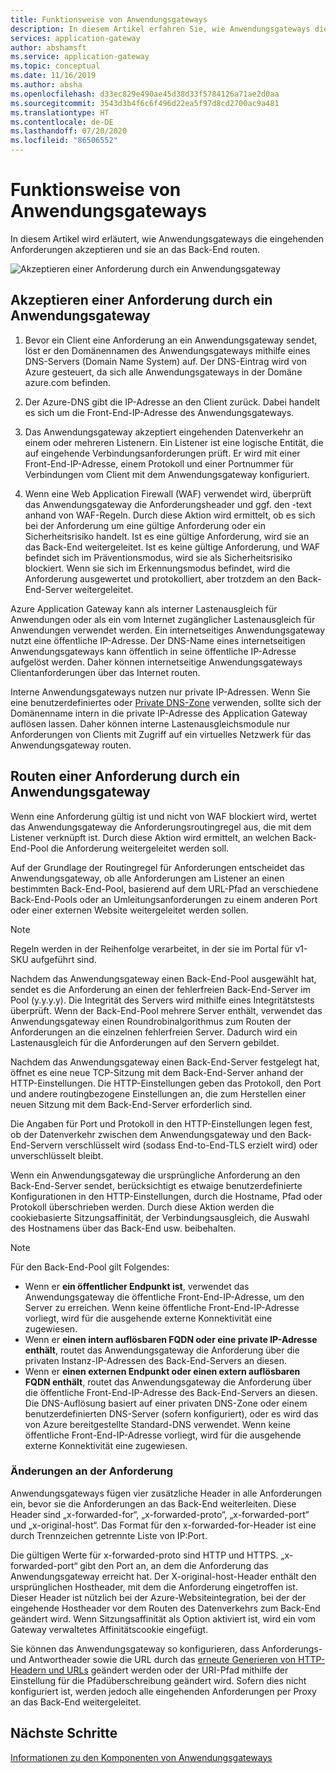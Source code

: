 ```yaml
---
title: Funktionsweise von Anwendungsgateways
description: In diesem Artikel erfahren Sie, wie Anwendungsgateways die eingehenden Anforderungen akzeptieren und sie an das Back-End routen.
services: application-gateway
author: abshamsft
ms.service: application-gateway
ms.topic: conceptual
ms.date: 11/16/2019
ms.author: absha
ms.openlocfilehash: d33ec829e490ae45d38d33f5784126a71ae2d0aa
ms.sourcegitcommit: 3543d3b4f6c6f496d22ea5f97d8cd2700ac9a481
ms.translationtype: HT
ms.contentlocale: de-DE
ms.lasthandoff: 07/20/2020
ms.locfileid: "86506552"
---
```

# <a name="how-an-application-gateway-works"></a>Funktionsweise von Anwendungsgateways

In diesem Artikel wird erläutert, wie Anwendungsgateways die eingehenden Anforderungen akzeptieren und sie an das Back-End routen.

![Akzeptieren einer Anforderung durch ein Anwendungsgateway](./media/how-application-gateway-works/how-application-gateway-works.png)

## <a name="how-an-application-gateway-accepts-a-request"></a>Akzeptieren einer Anforderung durch ein Anwendungsgateway

1. Bevor ein Client eine Anforderung an ein Anwendungsgateway sendet, löst er den Domänennamen des Anwendungsgateways mithilfe eines DNS-Servers (Domain Name System) auf. Der DNS-Eintrag wird von Azure gesteuert, da sich alle Anwendungsgateways in der Domäne azure.com befinden.

2. Der Azure-DNS gibt die IP-Adresse an den Client zurück. Dabei handelt es sich um die Front-End-IP-Adresse des Anwendungsgateways.

3. Das Anwendungsgateway akzeptiert eingehenden Datenverkehr an einem oder mehreren Listenern. Ein Listener ist eine logische Entität, die auf eingehende Verbindungsanforderungen prüft. Er wird mit einer Front-End-IP-Adresse, einem Protokoll und einer Portnummer für Verbindungen vom Client mit dem Anwendungsgateway konfiguriert.

4. Wenn eine Web Application Firewall (WAF) verwendet wird, überprüft das Anwendungsgateway die Anforderungsheader und ggf. den -text anhand von WAF-Regeln. Durch diese Aktion wird ermittelt, ob es sich bei der Anforderung um eine gültige Anforderung oder ein Sicherheitsrisiko handelt. Ist es eine gültige Anforderung, wird sie an das Back-End weitergeleitet. Ist es keine gültige Anforderung, und WAF befindet sich im Präventionsmodus, wird sie als Sicherheitsrisiko blockiert. Wenn sie sich im Erkennungsmodus befindet, wird die Anforderung ausgewertet und protokolliert, aber trotzdem an den Back-End-Server weitergeleitet.

Azure Application Gateway kann als interner Lastenausgleich für Anwendungen oder als ein vom Internet zugänglicher Lastenausgleich für Anwendungen verwendet werden. Ein internetseitiges Anwendungsgateway nutzt eine öffentliche IP-Adresse. Der DNS-Name eines internetseitigen Anwendungsgateways kann öffentlich in seine öffentliche IP-Adresse aufgelöst werden. Daher können internetseitige Anwendungsgateways Clientanforderungen über das Internet routen.

Interne Anwendungsgateways nutzen nur private IP-Adressen. Wenn Sie eine benutzerdefiniertes oder [Private DNS-Zone](https://docs.microsoft.com/azure/dns/private-dns-overview) verwenden, sollte sich der Domänenname intern in die private IP-Adresse des Application Gateway auflösen lassen. Daher können interne Lastenausgleichsmodule nur Anforderungen von Clients mit Zugriff auf ein virtuelles Netzwerk für das Anwendungsgateway routen.

## <a name="how-an-application-gateway-routes-a-request"></a>Routen einer Anforderung durch ein Anwendungsgateway

Wenn eine Anforderung gültig ist und nicht von WAF blockiert wird, wertet das Anwendungsgateway die Anforderungsroutingregel aus, die mit dem Listener verknüpft ist. Durch diese Aktion wird ermittelt, an welchen Back-End-Pool die Anforderung weitergeleitet werden soll.

Auf der Grundlage der Routingregel für Anforderungen entscheidet das Anwendungsgateway, ob alle Anforderungen am Listener an einen bestimmten Back-End-Pool, basierend auf dem URL-Pfad an verschiedene Back-End-Pools oder an Umleitungsanforderungen zu einem anderen Port oder einer externen Website weitergeleitet werden sollen.
>[!NOTE]
>Regeln werden in der Reihenfolge verarbeitet, in der sie im Portal für v1-SKU aufgeführt sind. 

Nachdem das Anwendungsgateway einen Back-End-Pool ausgewählt hat, sendet es die Anforderung an einen der fehlerfreien Back-End-Server im Pool (y.y.y.y). Die Integrität des Servers wird mithilfe eines Integritätstests überprüft. Wenn der Back-End-Pool mehrere Server enthält, verwendet das Anwendungsgateway einen Roundrobinalgorithmus zum Routen der Anforderungen an die einzelnen fehlerfreien Server. Dadurch wird ein Lastenausgleich für die Anforderungen auf den Servern gebildet.

Nachdem das Anwendungsgateway einen Back-End-Server festgelegt hat, öffnet es eine neue TCP-Sitzung mit dem Back-End-Server anhand der HTTP-Einstellungen. Die HTTP-Einstellungen geben das Protokoll, den Port und andere routingbezogene Einstellungen an, die zum Herstellen einer neuen Sitzung mit dem Back-End-Server erforderlich sind.

Die Angaben für Port und Protokoll in den HTTP-Einstellungen legen fest, ob der Datenverkehr zwischen dem Anwendungsgateway und den Back-End-Servern verschlüsselt wird (sodass End-to-End-TLS erzielt wird) oder unverschlüsselt bleibt.

Wenn ein Anwendungsgateway die ursprüngliche Anforderung an den Back-End-Server sendet, berücksichtigt es etwaige benutzerdefinierte Konfigurationen in den HTTP-Einstellungen, durch die Hostname, Pfad oder Protokoll überschrieben werden. Durch diese Aktion werden die cookiebasierte Sitzungsaffinität, der Verbindungsausgleich, die Auswahl des Hostnamens über das Back-End usw. beibehalten.

 >[!NOTE]
>Für den Back-End-Pool gilt Folgendes:
> - Wenn er **ein öffentlicher Endpunkt ist**, verwendet das Anwendungsgateway die öffentliche Front-End-IP-Adresse, um den Server zu erreichen. Wenn keine öffentliche Front-End-IP-Adresse vorliegt, wird für die ausgehende externe Konnektivität eine zugewiesen.
> - Wenn er **einen intern auflösbaren FQDN oder eine private IP-Adresse enthält**, routet das Anwendungsgateway die Anforderung über die privaten Instanz-IP-Adressen des Back-End-Servers an diesen.
> - Wenn er **einen externen Endpunkt oder einen extern auflösbaren FQDN enthält**, routet das Anwendungsgateway die Anforderung über die öffentliche Front-End-IP-Adresse des Back-End-Servers an diesen. Die DNS-Auflösung basiert auf einer privaten DNS-Zone oder einem benutzerdefinierten DNS-Server (sofern konfiguriert), oder es wird das von Azure bereitgestellte Standard-DNS verwendet. Wenn keine öffentliche Front-End-IP-Adresse vorliegt, wird für die ausgehende externe Konnektivität eine zugewiesen.

### <a name="modifications-to-the-request"></a>Änderungen an der Anforderung

Anwendungsgateways fügen vier zusätzliche Header in alle Anforderungen ein, bevor sie die Anforderungen an das Back-End weiterleiten. Diese Header sind „x-forwarded-for“, „x-forwarded-proto“, „x-forwarded-port“ und „x-original-host“. Das Format für den x-forwarded-for-Header ist eine durch Trennzeichen getrennte Liste von IP:Port.

Die gültigen Werte für x-forwarded-proto sind HTTP und HTTPS. „x-forwarded-port“ gibt den Port an, an dem die Anforderung das Anwendungsgateway erreicht hat. Der X-original-host-Header enthält den ursprünglichen Hostheader, mit dem die Anforderung eingetroffen ist. Dieser Header ist nützlich bei der Azure-Websiteintegration, bei der der eingehende Hostheader vor dem Routen des Datenverkehrs zum Back-End geändert wird. Wenn Sitzungsaffinität als Option aktiviert ist, wird ein vom Gateway verwaltetes Affinitätscookie eingefügt.

Sie können das Anwendungsgateway so konfigurieren, dass Anforderungs- und Antwortheader sowie die URL durch das [erneute Generieren von HTTP-Headern und URLs](rewrite-http-headers-url.md) geändert werden oder der URI-Pfad mithilfe der Einstellung für die Pfadüberschreibung geändert wird. Sofern dies nicht konfiguriert ist, werden jedoch alle eingehenden Anforderungen per Proxy an das Back-End weitergeleitet.

## <a name="next-steps"></a>Nächste Schritte

[Informationen zu den Komponenten von Anwendungsgateways](application-gateway-components.md)
